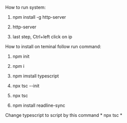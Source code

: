 How to run system:

1) npm install -g http-server

2) http-server

3) last step, Ctrl+left click on ip

How to install on teminal follow run command:

1) npm init

2) npm i

3) npm imstall typescript

4) npx tsc --init
   
6) npx tsc

7) npm install readline-sync

Change typescript to script by this command * npx tsc *
